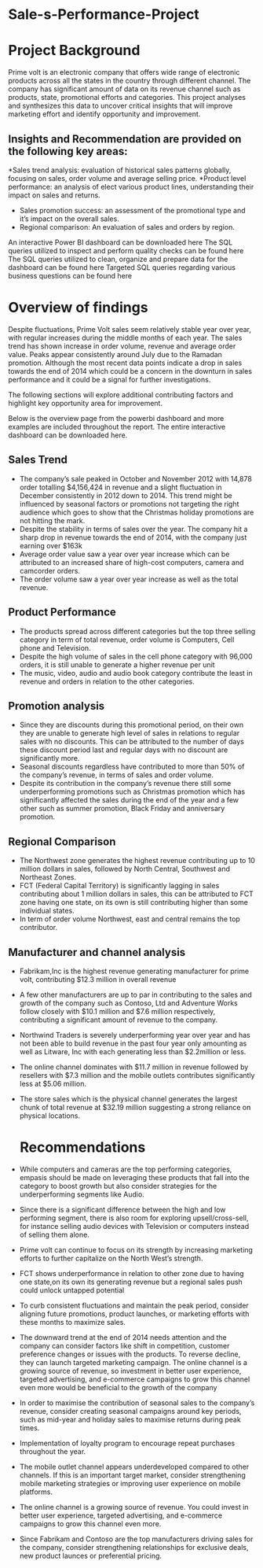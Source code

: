 # Sale-s-Performance-Project

# Project Background
Prime volt is an electronic company that offers wide range of electronic products across all the states in the country through different channel. The company has significant amount of data on its revenue channel such as products, state, promotional efforts and categories. 
This project analyses and synthesizes this data to uncover critical insights that will improve marketing effort and identify opportunity and improvement.

## Insights and Recommendation are provided on the following key areas:
*Sales trend analysis: evaluation of historical sales patterns globally, focusing on sales, order volume and average selling price.
*Product level performance: an analysis of elect various product lines, understanding their impact on sales and returns.
*	Sales promotion success: an assessment of the promotional type and it’s impact on the overall sales.
*	Regional comparison: An evaluation of sales and orders by region.

An interactive Power BI dashboard can be downloaded here
The SQL queries utilized to inspect and perform quality checks can be found here 
The SQL queries utilized to clean, organize and prepare data for the dashboard can be found here 
Targeted SQL queries regarding various business questions can be found here 

# Overview of findings
Despite fluctuations, Prime Volt sales seem relatively stable year over year, with regular increases during the middle months of each year. The sales trend has shown increase in order volume, revenue and average order value. Peaks appear consistently around July due to the Ramadan promotion. Although the most recent data points indicate a drop in sales towards the end of 2014 which could be a concern in the downturn in sales performance and it could be a signal for further investigations.

The following sections will explore additional contributing factors and highlight key opportunity area for improvement.

Below is the overview page from the powerbi dashboard and more examples are included throughout the report. The entire interactive dashboard can be downloaded here.

## Sales Trend
* The company’s sale peaked in October and November 2012 with 14,878 order totalling $4,156,424 in revenue and a slight fluctuation in December consistently in 2012 down to 2014. This trend might be influenced by seasonal factors or promotions not targeting the right audience which goes to show that the Christmas holiday promotions are not hitting the mark.
* Despite the stability in terms of sales over the year. The company hit a sharp drop in revenue towards the end of 2014, with the company just earning over $163k 
* Average order value saw a year over year increase which can be attributed to an increased share of high-cost computers, camera and camcorder orders.
*	The order volume saw a year over year increase as well as the total revenue.

## Product Performance
* The products spread across different categories but the top three selling category in term of total revenue, order volume is Computers, Cell phone and Television. 
*	Despite the high volume of sales in the cell phone category with 96,000 orders, it is still unable to generate a higher revenue per unit
*	The music, video, audio and audio book category contribute the least in revenue and orders in relation to the other categories.

## Promotion analysis
* Since they are discounts during this promotional period, on their own they are unable to generate high level of sales in relations to regular sales with no discounts. This can be attributed to the number of days these discount period last and regular days with no discount are significantly more.
*	Seasonal discounts regardless have contributed to more than 50% of the company’s revenue, in terms of sales and order volume.
* Despite its contribution in the company’s revenue there still some underperforming promotions such as Christmas promotion which has significantly affected the sales during the end of the year and a few other such as summer promotion, Black Friday and anniversary promotion.
## Regional Comparison 
*	The Northwest zone generates the highest revenue contributing up to 10 million dollars in sales, followed by North Central, Southwest and Northeast Zones. 
* FCT (Federal Capital Territory) is significantly lagging in sales contributing about 1 million dollars in sales, this can be attributed to FCT zone having one state, on its own is still contributing higher than some individual states.
*	In term of order volume Northwest, east and central remains the top contributor.
## Manufacturer and channel analysis 
* Fabrikam,Inc is the  highest revenue generating manufacturer for prime volt, contributing $12.3 million in overall revenue 
*	A few other manufacturers are up to par in contributing to the sales and growth of the company such as Contoso, Ltd and Adventure Works follow closely with $10.1 million and $7.6 million respectively, contributing a significant amount of revenue to the company.
*	Northwind Traders is severely underperforming year over year and has not been able to build revenue in the past four year only amounting as well as Litware, Inc with each generating less than $2.2million or less.
* The online channel dominates with $11.7 million in revenue followed by resellers with $7.3 million and the mobile outlets contributes significantly less at $5.06 million.
* The store sales which is the physical channel generates the largest chunk of total revenue at $32.19 million suggesting a strong reliance on physical locations.

  # Recommendations 
*	While computers and cameras are the top performing categories, empasis should be made on leveraging these products that fall into the category to boost growth but also consider strategies for the underperforming segments like Audio.
* Since there is a significant difference between the high and low performing segment, there is also room for exploring upsell/cross-sell, for instance selling audio devices with Television or computers instead of selling them alone. 
*	Prime volt can continue to focus on its strength by increasing marketing efforts to further capitalize on the North West’s strength.
* FCT shows underperformance in relation to other zone due to having one state,on its own its generating revenue but a regional sales push could unlock untapped potential
*	To curb consistent fluctuations and maintain the peak period, consider aligning future promotions, product launches, or marketing efforts with these months to maximize sales.
*	The downward trend at the end of 2014 needs attention and the company can consider factors like shift in competition, customer preference changes or issues with the products. To reverse decline, they can launch targeted marketing campaign. The online channel is a growing source of revenue, so investment in better user experience, targeted advertising, and e-commerce campaigns to grow this channel even more would be beneficial to the growth of the company
*	In order to maximise the contribution of seasonal sales to the company’s revenue, consider creating seasonal campaigns around key periods, such as mid-year and holiday sales to maximise returns during peak times.
*	Implementation of loyalty program to encourage repeat purchases throughout the year.
* The mobile outlet channel appears underdeveloped compared to other channels. If this is an important target market, consider strengthening mobile marketing strategies or improving user experience on mobile platforms.
*	The online channel is a growing source of revenue. You could invest in better user experience, targeted advertising, and e-commerce campaigns to grow this channel even more.
*	Since Fabrikam and Contoso are the top manufacturers driving sales for the company, consider strengthening relationships for exclusive deals, new product launces or preferential pricing.


